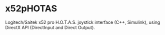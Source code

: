 # x52pHOTAS
Logitech/Saitek x52 pro H.O.T.A.S. joystick interface (C++, Simulink), using DirectX API (DirectInput and Direct Output).
